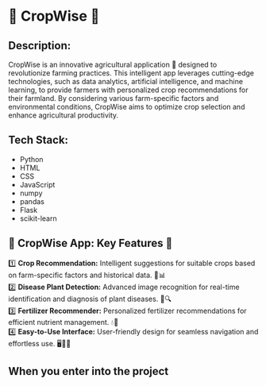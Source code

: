 # 🌾 CropWise 📱

## Description:
CropWise is an innovative agricultural application 🚜 designed to revolutionize farming practices. This intelligent app leverages cutting-edge technologies, such as data analytics, artificial intelligence, and machine learning, to provide farmers with personalized crop recommendations for their farmland. By considering various farm-specific factors and environmental conditions, CropWise aims to optimize crop selection and enhance agricultural productivity.

## Tech Stack:
- Python
- HTML
- CSS
- JavaScript
- numpy
- pandas
- Flask
- scikit-learn

##  🌾 CropWise App: Key Features 🌾

1️⃣ **Crop Recommendation:** Intelligent suggestions for suitable crops based on farm-specific factors and historical data. 🌱📊 <br>
2️⃣ **Disease Plant Detection:** Advanced image recognition for real-time identification and diagnosis of plant diseases. 🌿🔍<br>
3️⃣ **Fertilizer Recommender:** Personalized fertilizer recommendations for efficient nutrient management. 💧🌿<br>
4️⃣ **Easy-to-Use Interface:** User-friendly design for seamless navigation and effortless use. 🖥️👨‍🌾<br>

## When you enter into the project






